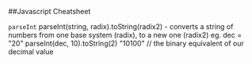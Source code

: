 ##Javascript Cheatsheet

```parseInt``` parseInt(string, radix).toString(radix2) - converts a string of numbers from one base system (radix), to a new one (radix2)
        eg. dec = "20"
            parseInt(dec, 10).toString(2)
            "10100" // the binary equivalent of our decimal value
